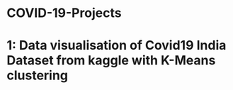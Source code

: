 # COVID-19-Projects

# 1: Data visualisation of Covid19 India Dataset from kaggle with K-Means clustering
